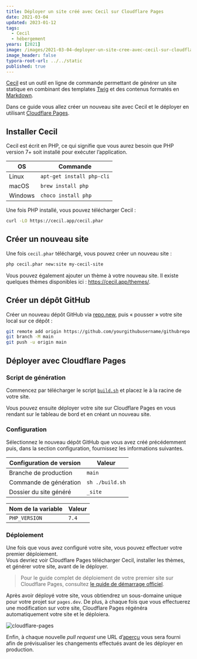 ```yaml
---
title: Déployer un site créé avec Cecil sur Cloudflare Pages
date: 2021-03-04
updated: 2023-01-12
tags:
  - Cecil
  - hébergement
years: [2021]
image: /images/2021-03-04-deployer-un-site-cree-avec-cecil-sur-cloudflare-pages/twitter-shared-link-18.png
image_header: false
typora-root-url: ../../static
published: true
---
```

[Cecil](https://cecil.app/) est un outil en ligne de commande permettant de générer un site statique en combinant des templates [Twig](https://twig.symfony.com) et des contenus formatés en [Markdown](https://daringfireball.net/projects/markdown/).

Dans ce guide vous allez créer un nouveau site avec Cecil et le déployer en utilisant [Cloudflare Pages](https://pages.cloudflare.com).
<!-- break -->

## Installer Cecil

Cecil est écrit en PHP, ce qui signifie que vous aurez besoin que PHP version 7+ soit installé pour exécuter l’application.

| OS      | Commande                  |
| ------- | ------------------------- |
| Linux   | `apt-get install php-cli` |
| macOS   | `brew install php`        |
| Windows | `choco install php`       |

Une fois PHP installé, vous pouvez télécharger Cecil :

```bash
curl -LO https://cecil.app/cecil.phar
```

## Créer un nouveau site

Une fois `cecil.phar` téléchargé, vous pouvez créer un nouveau site :

```bash
php cecil.phar new:site my-cecil-site
```

Vous pouvez également ajouter un thème à votre nouveau site. Il existe quelques thèmes disponibles ici : https://cecil.app/themes/.

## Créer un dépôt GitHub

Créer un nouveau dépôt GitHub via [repo.new](https://repo.new), puis « pousser » votre site local sur ce dépôt :

```bash
git remote add origin https://github.com/yourgithubusername/githubrepo
git branch -M main
git push -u origin main
```

## Déployer avec Cloudflare Pages

### Script de génération

Commencez par télécharger le script [`build.sh`](https://gist.githubusercontent.com/ArnaudLigny/6b2aa9e6b25581c96435e9296efe0c0e/raw/build.sh) et placez le à la racine de votre site.

Vous pouvez ensuite déployer votre site sur Cloudflare Pages en vous rendant sur le tableau de bord et en créant un nouveau site.

### Configuration

Sélectionnez le nouveau dépôt GitHub que vous avez créé précédemment puis, dans la section configuration, fournissez les informations suivantes.

| Configuration de version | Valeur |
| ----------------------- | ------- |
| Branche de production   | `main`  |
| Commande de génération  | `sh ./build.sh` |
| Dossier du site généré | `_site` |

| Nom de la variable | Valeur |
| ------------------ | ------ |
| `PHP_VERSION`      | `7.4`  |

### Déploiement

Une fois que vous avez configuré votre site, vous pouvez effectuer votre premier déploiement.  
Vous devriez voir Cloudflare Pages télécharger Cecil, installer les thèmes, et générer votre site, avant de le déployer.

> Pour le guide complet de déploiement de votre premier site sur Cloudflare Pages, consultez [le quide de démarrage officiel](https://developers.cloudflare.com/pages/getting-started).

Après avoir déployé votre site, vous obtiendrez un sous-domaine unique pour votre projet sur `pages.dev`. De plus, à chaque fois que vous effectuerez une modification sur votre site, Cloudflare Pages régénéra automatiquement votre site et le déploiera.

![cloudflare-pages](/images/2021-03-04-deployer-un-site-cree-avec-cecil-sur-cloudflare-pages/cloudflare-pages.png)

Enfin, à chaque nouvelle *pull request* une URL d’[aperçu](https://developers.cloudflare.com/pages/platform/preview-deployments) vous sera fourni afin de prévisualiser les changements effectués avant de les déployer en production.
